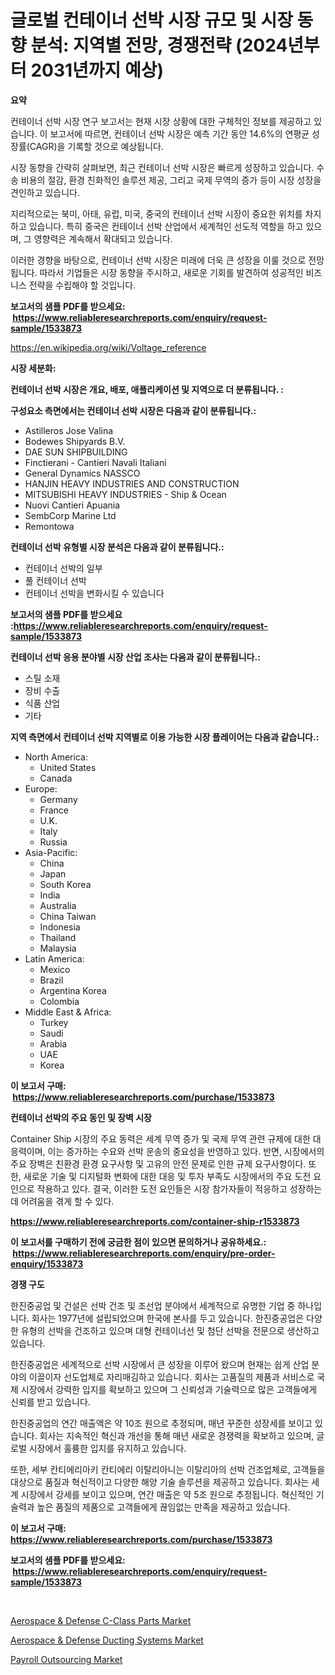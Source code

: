 <p><h1>글로벌 컨테이너 선박 시장 규모 및 시장 동향 분석: 지역별 전망, 경쟁전략 (2024년부터 2031년까지 예상)</h1></p><p><strong>요약</strong></p>
<p><p>컨테이너 선박 시장 연구 보고서는 현재 시장 상황에 대한 구체적인 정보를 제공하고 있습니다. 이 보고서에 따르면, 컨테이너 선박 시장은 예측 기간 동안 14.6%의 연평균 성장률(CAGR)을 기록할 것으로 예상됩니다.</p><p>시장 동향을 간략히 살펴보면, 최근 컨테이너 선박 시장은 빠르게 성장하고 있습니다. 수송 비용의 절감, 환경 친화적인 솔루션 제공, 그리고 국제 무역의 증가 등이 시장 성장을 견인하고 있습니다.</p><p>지리적으로는 북미, 아태, 유럽, 미국, 중국의 컨테이너 선박 시장이 중요한 위치를 차지하고 있습니다. 특히 중국은 컨테이너 선박 산업에서 세계적인 선도적 역할을 하고 있으며, 그 영향력은 계속해서 확대되고 있습니다.</p><p>이러한 경향을 바탕으로, 컨테이너 선박 시장은 미래에 더욱 큰 성장을 이룰 것으로 전망됩니다. 따라서 기업들은 시장 동향을 주시하고, 새로운 기회를 발견하여 성공적인 비즈니스 전략을 수립해야 할 것입니다.</p></p>
<p><strong>보고서의 샘플 PDF를 받으세요: &nbsp;<a href="https://www.reliableresearchreports.com/enquiry/request-sample/1533873">https://www.reliableresearchreports.com/enquiry/request-sample/1533873</a></strong></p>
<p><a href="https://en.wikipedia.org/wiki/Voltage_reference">https://en.wikipedia.org/wiki/Voltage_reference</a></p>
<p><strong>시장 세분화:</strong></p>
<p><strong> 컨테이너 선박 시장은 개요, 배포, 애플리케이션 및 지역으로 더 분류됩니다. :</strong></p>
<p><strong>구성요소 측면에서는 컨테이너 선박 시장은 다음과 같이 분류됩니다.:</strong></p>
<p><ul><li>Astilleros Jose Valina</li><li>Bodewes Shipyards B.V.</li><li>DAE SUN SHIPBUILDING</li><li>Finctierani - Cantieri Navali Italiani</li><li>General Dynamics NASSCO</li><li>HANJIN HEAVY INDUSTRIES AND CONSTRUCTION</li><li>MITSUBISHI HEAVY INDUSTRIES - Ship & Ocean</li><li>Nuovi Cantieri Apuania</li><li>SembCorp Marine Ltd</li><li>Remontowa</li></ul></p>
<p><strong> 컨테이너 선박 유형별 시장 분석은 다음과 같이 분류됩니다.:</strong></p>
<p><ul><li>컨테이너 선박의 일부</li><li>풀 컨테이너 선박</li><li>컨테이너 선박을 변화시킬 수 있습니다</li></ul></p>
<p><strong>보고서의 샘플 PDF를 받으세요 :<a href="https://www.reliableresearchreports.com/enquiry/request-sample/1533873">https://www.reliableresearchreports.com/enquiry/request-sample/1533873</a></strong></p>
<p><strong> 컨테이너 선박 응용 분야별 시장 산업 조사는 다음과 같이 분류됩니다.:</strong></p>
<p><ul><li>스틸 소재</li><li>장비 수출</li><li>식품 산업</li><li>기타</li></ul></p>
<p><strong>지역 측면에서 컨테이너 선박 지역별로 이용 가능한 시장 플레이어는 다음과 같습니다.:</strong></p>
<p><ul>
    <li>
        North America:
        <ul>
            <li>United States</li>
            <li>Canada</li>
        </ul>
    </li>
    <li>
        Europe:
        <ul>
            <li>Germany</li>
            <li>France</li>
            <li>U.K.</li>
            <li>Italy</li>
            <li>Russia</li>
        </ul>
    </li>
    <li>
        Asia-Pacific:
        <ul>
            <li>China</li>
            <li>Japan</li>
            <li>South Korea</li>
            <li>India</li>
            <li>Australia</li>
            <li>China Taiwan</li>
            <li>Indonesia</li>
            <li>Thailand</li>
            <li>Malaysia</li>
        </ul>
    </li>
    <li>
        Latin America:
        <ul>
            <li>Mexico</li>
            <li>Brazil</li>
            <li>Argentina Korea</li>
            <li>Colombia</li>
        </ul>
    </li>
    <li>
        Middle East & Africa:
        <ul>
            <li>Turkey</li>
            <li>Saudi</li>
            <li>Arabia</li>
            <li>UAE</li>
            <li>Korea</li>
        </ul>
    </li>
    </ul></p>
<p><strong>이 보고서 구매: &nbsp;<a href="https://www.reliableresearchreports.com/purchase/1533873">https://www.reliableresearchreports.com/purchase/1533873</a></strong></p>
<p><strong>컨테이너 선박의 주요 동인 및 장벽 시장</strong></p>
<p><p>Container Ship 시장의 주요 동력은 세계 무역 증가 및 국제 무역 관련 규제에 대한 대응력이며, 이는 증가하는 수요와 선박 운송의 중요성을 반영하고 있다. 반면, 시장에서의 주요 장벽은 친환경 환경 요구사항 및 고유의 안전 문제로 인한 규제 요구사항이다. 또한, 새로운 기술 및 디지털화 변화에 대한 대응 및 투자 부족도 시장에서의 주요 도전 요인으로 작용하고 있다. 결국, 이러한 도전 요인들은 시장 참가자들이 적응하고 성장하는 데 어려움을 겪게 할 수 있다.</p></p>
<p><strong><a href="https://www.reliableresearchreports.com/container-ship-r1533873">https://www.reliableresearchreports.com/container-ship-r1533873</a></strong></p>
<p><strong>이 보고서를 구매하기 전에 궁금한 점이 있으면 문의하거나 공유하세요.: &nbsp;<a href="https://www.reliableresearchreports.com/enquiry/pre-order-enquiry/1533873">https://www.reliableresearchreports.com/enquiry/pre-order-enquiry/1533873</a></strong></p>
<p><strong>경쟁 구도</strong></p>
<p><p>한진중공업 및 건설은 선박 건조 및 조선업 분야에서 세계적으로 유명한 기업 중 하나입니다. 회사는 1977년에 설립되었으며 한국에 본사를 두고 있습니다. 한진중공업은 다양한 유형의 선박을 건조하고 있으며 대형 컨테이너선 및 첨단 선박을 전문으로 생산하고 있습니다. </p><p>한진중공업은 세계적으로 선박 시장에서 큰 성장을 이루어 왔으며 현재는 쉽게 산업 분야의 이끌이자 선도업체로 자리매김하고 있습니다. 회사는 고품질의 제품과 서비스로 국제 시장에서 강력한 입지를 확보하고 있으며 그 신뢰성과 기술력으로 많은 고객들에게 신뢰를 받고 있습니다.</p><p>한진중공업의 연간 매출액은 약 10조 원으로 추정되며, 매년 꾸준한 성장세를 보이고 있습니다. 회사는 지속적인 혁신과 개선을 통해 매년 새로운 경쟁력을 확보하고 있으며, 글로벌 시장에서 훌륭한 입지를 유지하고 있습니다. </p><p>또한, 세부 칸티에리아키 칸티에리 이탈리아니는 이탈리아의 선박 건조업체로, 고객들을 대상으로 품질과 혁신적이고 다양한 해양 기술 솔루션을 제공하고 있습니다. 회사는 세계 시장에서 강세를 보이고 있으며, 연간 매출은 약 5조 원으로 추정됩니다. 혁신적인 기술력과 높은 품질의 제품으로 고객들에게 끊임없는 만족을 제공하고 있습니다.</p></p>
<p><strong>이 보고서 구매: &nbsp; <a href="https://www.reliableresearchreports.com/purchase/1533873">https://www.reliableresearchreports.com/purchase/1533873</a></strong></p>
<p><strong>보고서의 샘플 PDF를 받으세요: &nbsp;<a href="https://www.reliableresearchreports.com/enquiry/request-sample/1533873">https://www.reliableresearchreports.com/enquiry/request-sample/1533873</a></strong><strong></strong></p>
<p>&nbsp;</p>
<p><p><a href="https://github.com/jackCarlson644/Market-Research-Report-List-1/blob/main/aerospace-defense-c-class-parts-market.md">Aerospace & Defense C-Class Parts Market</a></p><p><a href="https://github.com/smithy59/Market-Research-Report-List-1/blob/main/aerospace-defense-ducting-systems-market.md">Aerospace & Defense Ducting Systems Market</a></p><p><a href="https://issuu.com/reportprime-2/docs/payroll-outsourcing-market-size-2030.pptx">Payroll Outsourcing Market</a></p></p>
